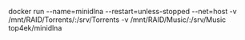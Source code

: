 docker run --name=minidlna --restart=unless-stopped --net=host -v /mnt/RAID/Torrents/:/srv/Torrents -v /mnt/RAID/Music/:/srv/Music top4ek/minidlna
